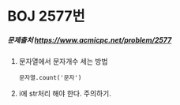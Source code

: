 # BOJ 2577번

##### 문제출처 https://www.acmicpc.net/problem/2577 



1. 문자열에서 문자개수 세는 방법

   ```문자열.count('문자')```

2. i에 str처리 해야 한다. 주의하기.